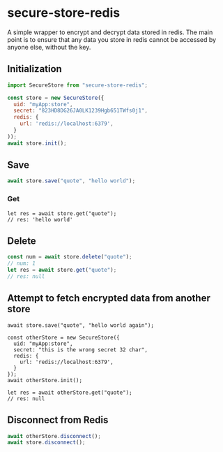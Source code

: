# secure-store-redis

A simple wrapper to encrypt and decrypt data stored in redis.
The main point is to ensure that any data you store in redis cannot be accessed
by anyone else, without the key.

## Initialization

```javascript
import SecureStore from "secure-store-redis";

const store = new SecureStore({
  uid: "myApp:store",
  secret: "823HD8DG26JA0LK1239Hgb651TWfs0j1",
  redis: {
    url: 'redis://localhost:6379',
  }
));
await store.init();
```

## Save
```javascript
await store.save("quote", "hello world");
```

### Get
```
let res = await store.get("quote");
// res: 'hello world'
```

## Delete
```javascript
const num = await store.delete("quote");
// num: 1
let res = await store.get("quote");
// res: null
```

## Attempt to fetch encrypted data from another store
```
await store.save("quote", "hello world again");

const otherStore = new SecureStore({
  uid: "myApp:store",
  secret: "this is the wrong secret 32 char",
  redis: {
    url: 'redis://localhost:6379',
  }
});
await otherStore.init();

let res = await otherStore.get("quote");
// res: null
```

## Disconnect from Redis
```javascript
await otherStore.disconnect();
await store.disconnect();
```

